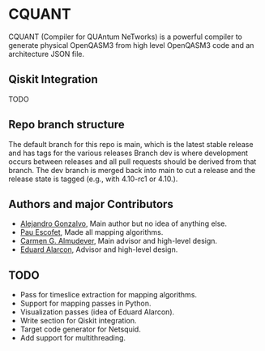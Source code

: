 # CQUANT
CQUANT (Compiler for QUAntum NeTworks) is a powerful compiler to generate physical OpenQASM3 from high level OpenQASM3 code and an architecture JSON file.

## Qiskit Integration
TODO

## Repo branch structure
The default branch for this repo is main, which is the latest stable release and has tags for the various releases Branch dev is where development occurs between releases and all pull requests should be derived from that branch. The dev branch is merged back into main to cut a release and the release state is tagged (e.g., with 4.10-rc1 or 4.10.).

## Authors and major Contributors
- [Alejandro Gonzalvo](https://www.linkedin.com/in/alejandro-gonzalvo-hidalgo-a9585918b/), Main author but no idea of anything else.
- [Pau Escofet](https://www.linkedin.com/in/pau-escofet-15ba31180/), Made all mapping algorithms.
- [Carmen G. Almudever](https://www.linkedin.com/in/carmengalmudever/), Main advisor and high-level design.
- [Eduard Alarcon](https://www.linkedin.com/in/eduard-alarcon-b5186ba8/), Advisor and high-level design. 

## TODO
- Pass for timeslice extraction for mapping algorithms.
- Support for mapping passes in Python.
- Visualization passes (idea of Eduard Alarcon).
- Write section for Qiskit integration.
- Target code generator for Netsquid.
- Add support for multithreading.